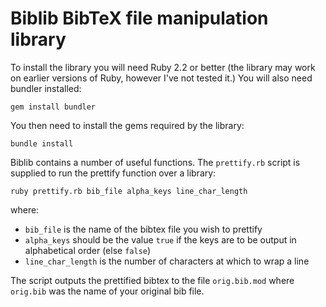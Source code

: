 # Biblib BibTeX file manipulation library

To install the library you will need Ruby 2.2 or better (the library may work on earlier versions of Ruby, however I've not tested it.) You will also need bundler installed:

``gem install bundler``

You then need to install the gems required by the library:

``bundle install``

Biblib contains a number of useful functions. The `prettify.rb` script is supplied to run the prettify function over a library:

``ruby prettify.rb bib_file alpha_keys line_char_length``

where: 
* `bib_file` is the name of the bibtex file you wish to prettify
* `alpha_keys` should be the value `true` if the keys are to be output in alphabetical order (else `false`)
* `line_char_length` is the number of characters at which to wrap a line

The script outputs the prettified bibtex to the file `orig.bib.mod` where `orig.bib` was the name of your original bib file.
